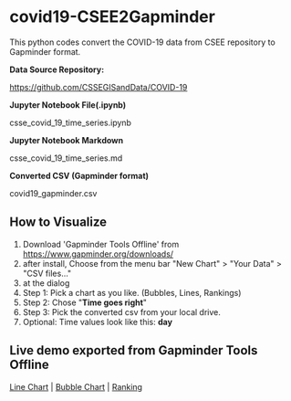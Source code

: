 # covid19-CSEE2Gapminder
This python codes convert the COVID-19 data from CSEE repository to Gapminder format.

**Data Source Repository:**

https://github.com/CSSEGISandData/COVID-19

**Jupyter Notebook File(.ipynb)**

csse_covid_19_time_series.ipynb

**Jupyter Notebook Markdown**

csse_covid_19_time_series.md

**Converted CSV (Gapminder format)**

covid19_gapminder.csv

## How to Visualize

1. Download 'Gapminder Tools Offline' from  https://www.gapminder.org/downloads/
1. after install, Choose from the menu bar "New Chart" > "Your Data" > "CSV files..."
1. at the dialog
  1. Step 1: Pick a chart as you like. (Bubbles, Lines, Rankings)
  1. Step 2: Chose "**Time goes right**"
  1. Step 3: Pick the converted csv from your local drive.
  1. Optional: Time values look like this: **day**


## Live demo exported from Gapminder Tools Offline

[Line Chart](http://files.masakiyamabe.com/covid19/gapminder/line/) | 
[Bubble Chart](http://files.masakiyamabe.com/covid19/gapminder/bubble/) | 
[Ranking](http://files.masakiyamabe.com/covid19/gapminder/ranking/)


